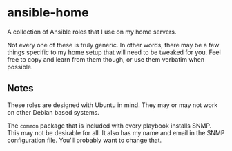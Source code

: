# ansible-home

A collection of Ansible roles that I use on my home servers.

Not every one of these is truly generic. In other words, there may be a few things specific to my home setup that will need to be tweaked for you. Feel free to copy and learn from them though, or use them verbatim when possible.

## Notes

These roles are designed with Ubuntu in mind. They may or may not work on other Debian based systems.

The `common` package that is included with every playbook installs SNMP. This may not be desirable for all. It also has my name and email in the SNMP configuration file. You'll probably want to change that.
